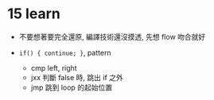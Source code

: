 # 15 learn #
* 不要想著要完全還原, 編譯技術還沒摸透, 先想 flow 吻合就好

* `if() { continue; }`, pattern
  * cmp left, right
  * jxx 判斷 false 時, 跳出 if 之外
  * jmp 跳到 loop 的起始位置

